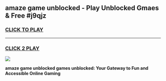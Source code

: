 
## amaze game unblocked - Play Unblocked Gmaes & Free #j9qjz
<h3>
<a href="https://premium.freeplayer.one?title=amaze_game_unblocked&ref=01M">CLICK TO PLAY</a></h3>
<hr>

<h3>
<a href="https://premium.freeplayer.one?title=amaze_game_unblocked&ref=01M">CLICK 2 PLAY</a>
  
</h3>

<a href="https://premium.freeplayer.one?title=amaze_game_unblocked&ref=01M"><img src="https://clearcache.store/games.png"></a>


**amaze game unblocked games unblocked: Your Gateway to Fun and Accessible Online Gaming**
